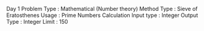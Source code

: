 Day 1
Problem Type : Mathematical (Number theory)
Method Type : Sieve of Eratosthenes
Usage : Prime Numbers Calculation
Input type : Integer
Output Type : Integer
Limit : 150
